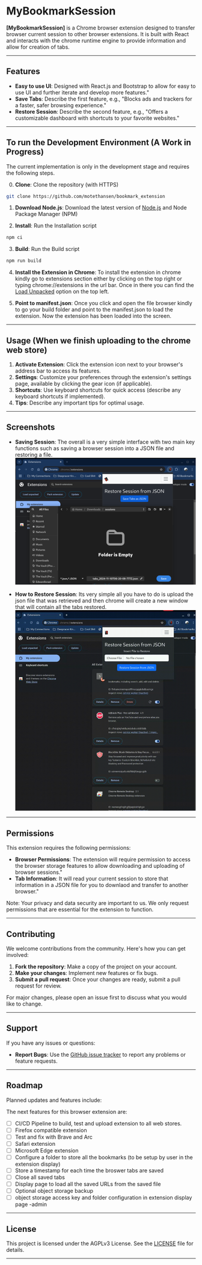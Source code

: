 # MyBookmarkSession

**[MyBookmarkSession]** is a Chrome browser extension designed to transfer browser current session to other browser extensions. It is built with React and interacts with the chrome runtime engine to provide information and allow for creation of tabs.

---

## Features

- **Easy to use UI**: Designed with React.js and Bootstrap to allow for easy to use UI and further iterate and develop more features."
- **Save Tabs**: Describe the first feature, e.g., "Blocks ads and trackers for a faster, safer browsing experience."
- **Restore Session**: Describe the second feature, e.g., "Offers a customizable dashboard with shortcuts to your favorite websites."

---

## To run the Development Environment (A Work in Progress)

The current implementation is only in the development stage and requires the following steps.

0. **Clone**: Clone the repository (with HTTPS)

```bash
git clone https://github.com/motethansen/bookmark_extension
```

1. **Download Node.js**: Download the latest version of [Node.js](https://nodejs.org/en/download/package-manager) and Node Package Manager (NPM)

2. **Install**: Run the Installation script

```bash
npm ci
```

3. **Build**: Run the Build script

```bash
npm run build
```

4. **Install the Extension in Chrome**: To install the extension in chrome kindly go to extensions section either by clicking on the top right or typing chrome://extensions in the url bar. Once in there you can find the [Load Unpacked](./docs/loadunpacked.png) option on the top left.

5. **Point to manifest.json**: Once you click and open the file browser kindly to go your build folder and point to the manifest.json to load the extension. Now the extension has been loaded into the screen.

---

<!-- 1. **Download**: Go to the [Chrome Web Store](https://chrome.google.com/webstore/) and search for "Extension Name" or [click here to download](#) (link this to your Chrome Web Store page).
2. **Install**: Click on the "Add to Chrome" button and then "Add extension" to confirm.
3. **Activate**: The extension will appear as an icon in the top-right corner of your browser. Click the icon to configure your settings. -->

## Usage (When we finish uploading to the chrome web store)

1. **Activate Extension**: Click the extension icon next to your browser's address bar to access its features.
2. **Settings**: Customize your preferences through the extension's settings page, available by clicking the gear icon (if applicable).
3. **Shortcuts**: Use keyboard shortcuts for quick access (describe any keyboard shortcuts if implemented).
4. **Tips**: Describe any important tips for optimal usage.

---

## Screenshots

- **Saving Session**: The overall is a very simple interface with two main key functions such as saving a browser session into a JSON file and restoring a file.
  ![Save Session](./docs/savesessionscreenshot.png)

- **How to Restore Session**: Its very simple all you have to do is upload the json file that was retrieved and then chrome will create a new window that will contain all the tabs restored.
  ![Restore Session](./docs/restoresession.gif)

---

## Permissions

This extension requires the following permissions:

- **Browser Permissions**: The extension will require permission to access the browser storage features to allow downloading and uploading of browser sessions."
- **Tab Information**: It will read your current session to store that information in a JSON file for you to downlaod and transfer to another browser."

Note: Your privacy and data security are important to us. We only request permissions that are essential for the extension to function.

---

## Contributing

We welcome contributions from the community. Here's how you can get involved:

1. **Fork the repository**: Make a copy of the project on your account.
2. **Make your changes**: Implement new features or fix bugs.
3. **Submit a pull request**: Once your changes are ready, submit a pull request for review.

For major changes, please open an issue first to discuss what you would like to change.

---

## Support

If you have any issues or questions:

- **Report Bugs**: Use the [GitHub issue tracker](https://github.com/motethansen/bookmark_extension/issues) to report any problems or feature requests.

---

## Roadmap

Planned updates and features include:

The next features for this browser extension are:

- [ ] CI/CD Pipeline to build, test and upload extension to all web stores.
- [ ] Firefox compatible extension
- [ ] Test and fix with Brave and Arc
- [ ] Safari extension
- [ ] Microsoft Edge extension
- [ ] Configure a folder to store all the bookmarks (to be setup by user in the extension display)
- [ ] Store a timestamp for each time the broswer tabs are saved
- [ ] Close all saved tabs
- [ ] Display page to load all the saved URLs from the saved file
- [ ] Optional object storage backup
- [ ] object storage access key and folder configuration in extension display page -admin

---

## License

This project is licensed under the AGPLv3 License. See the [LICENSE](#) file for details.

---
